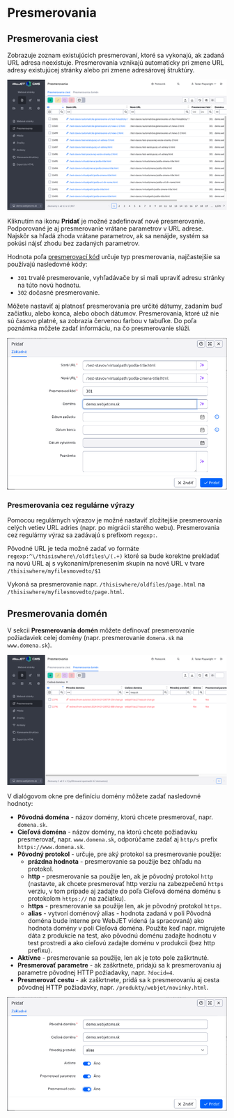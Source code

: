 # Presmerovania

## Presmerovania ciest

Zobrazuje zoznam existujúcich presmerovaní, ktoré sa vykonajú, ak zadaná URL adresa neexistuje. Presmerovania vznikajú automaticky pri zmene URL adresy existujúcej stránky alebo pri zmene adresárovej štruktúry.

![](redirect-path.png)

Kliknutím na ikonu **Pridať** je možné zadefinovať nové presmerovanie. Podporované je aj presmerovanie vrátane parametrov v URL adrese. Najskôr sa hľadá zhoda vrátane parametrov, ak sa nenájde, systém sa pokúsi nájsť zhodu bez zadaných parametrov.

Hodnota poľa [presmerovací kód](https://developer.mozilla.org/en-US/docs/Web/HTTP/Redirections) určuje typ presmerovania, najčastejšie sa používajú nasledovné kódy:

- `301` trvalé presmerovanie, vyhľadávače by si mali upraviť adresu stránky na túto novú hodnotu.
- `302` dočasné presmerovanie.

Môžete nastaviť aj platnosť presmerovania pre určité dátumy, zadaním buď začiatku, alebo konca, alebo oboch dátumov. Presmerovania, ktoré už nie sú časovo platné, sa zobrazia červenou farbou v tabuľke. Do poľa poznámka môžete zadať informáciu, na čo presmerovanie slúži.

![](path-editor.png)

### Presmerovania cez regulárne výrazy

Pomocou regulárnych výrazov je možné nastaviť zložitejšie presmerovania celých vetiev URL adries (napr. po migrácii starého webu). Presmerovania cez regulárny výraz sa zadávajú s prefixom `regexp:`.

Pôvodné URL je teda možné zadať vo formáte `regexp:^\/thisiswhere\/oldfiles\/(.+)` ktoré sa bude korektne prekladať na novú URL aj s vykonaním/prenesením skupín na nové URL v tvare `/thisiswhere/myfilesmovedto/$1`

Vykoná sa presmerovanie napr. `/thisiswhere/oldfiles/page.html` na `/thisiswhere/myfilesmovedto/page.html`.

## Presmerovania domén

V sekcii **Presmerovania domén** môžete definovať presmerovanie požiadaviek celej domény (napr. presmerovanie `domena.sk` na `www.domena.sk`).

![](redirect-domain.png)

V dialógovom okne pre definíciu domény môžete zadať nasledovné hodnoty:

- **Pôvodná doména** - názov domény, ktorú chcete presmerovať, napr. `domena.sk`.
- **Cieľová doména** - názov domény, na ktorú chcete požiadavku presmerovať, napr. `www.domena.sk`, odporúčame zadať aj `http/s` prefix `https://www.domena.sk`.
- **Pôvodný protokol** - určuje, pre aký protokol sa presmerovanie použije:
  - **prázdna hodnota** - presmerovanie sa použije bez ohľadu na protokol.
  - **http** - presmerovanie sa použije len, ak je pôvodný protokol `http` (nastavte, ak chcete presmerovať http verziu na zabezpečenú `https` verziu, v tom prípade aj zadajte do poľa Cieľová doména doménu s protokolom `https://` na začiatku).
  - **https** - presmerovanie sa použije len, ak je pôvodný protokol `https`.
  - **alias** - vytvorí doménový alias - hodnota zadaná v poli Pôvodná doména bude interne pre WebJET videná (a spracovaná) ako hodnota domény v poli Cieľová doména. Použite keď napr. migrujete dáta z produkcie na test, ako pôvodnú doménu zadajte hodnotu v test prostredí a ako cieľovú zadajte doménu v produkcii (bez http prefixu).
- **Aktívne** - presmerovanie sa použije, len ak je toto pole zaškrtnuté.
- **Presmerovať parametre** - ak zaškrtnete, pridajú sa k presmerovaniu aj parametre pôvodnej HTTP požiadavky, napr. `?docid=4`.
- **Presmerovať cestu** - ak zaškrtnete, pridá sa k presmerovaniu aj cesta pôvodnej HTTP požiadavky, napr. `/produkty/webjet/novinky.html`.

![](domain-editor.png)